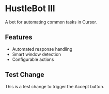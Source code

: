 # HustleBot III

A bot for automating common tasks in Cursor.

## Features
- Automated response handling
- Smart window detection
- Configurable actions

## Test Change
This is a test change to trigger the Accept button.


